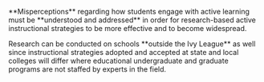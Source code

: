 <p>**Misperceptions**<span style=font-weight: 400;> regarding how students engage with active learning must be </span>**understood and addressed**<span style=font-weight: 400;> in order for research-based active instructional strategies to be more effective and to become widespread.</span></p>

<p><span style=font-weight: 400;>Research can be conducted on schools </span>**outside the Ivy League**<span style=font-weight: 400;> as well since instructional strategies adopted and accepted at state and local colleges will differ where educational undergraduate and graduate programs are not staffed by experts in the field.</span></p>